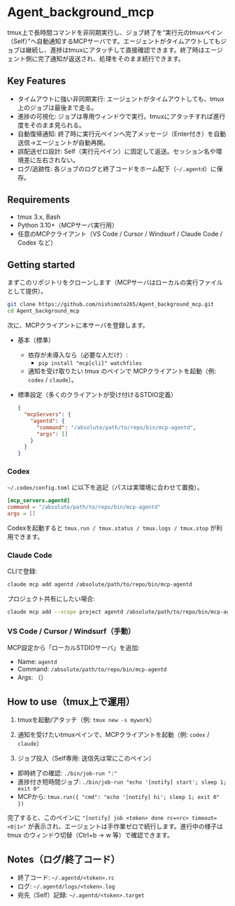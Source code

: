 # Agent_background_mcp

tmux上で長時間コマンドを非同期実行し、ジョブ終了を“実行元のtmuxペイン（Self）”へ自動通知するMCPサーバです。エージェントがタイムアウトしてもジョブは継続し、進捗はtmuxにアタッチして直接確認できます。終了時はエージェント側に完了通知が返送され、処理をそのまま続行できます。

## Key Features
- タイムアウトに強い非同期実行: エージェントがタイムアウトしても、tmux上のジョブは最後まで走る。
- 進捗の可視化: ジョブは専用ウィンドウで実行。tmuxにアタッチすれば進行度をそのまま見られる。
- 自動復帰通知: 終了時に実行元ペインへ完了メッセージ（Enter付き）を自動送信→エージェントが自動再開。
- 誤配送ゼロ設計: Self（実行元ペイン）に固定して返送。セッション名や環境差に左右されない。
- ログ/追跡性: 各ジョブのログと終了コードをホーム配下（`~/.agentd`）に保存。

## Requirements
- tmux 3.x, Bash
- Python 3.10+（MCPサーバ実行用）
- 任意のMCPクライアント（VS Code / Cursor / Windsurf / Claude Code / Codex など）

## Getting started
まずこのリポジトリをクローンします（MCPサーバはローカルの実行ファイルとして提供）。

```bash
git clone https://github.com/nishimoto265/Agent_background_mcp.git
cd Agent_background_mcp
```

次に、MCPクライアントに本サーバを登録します。

- 基本（標準）
  - 依存が未導入なら（必要な人だけ）:
    - `pip install "mcp[cli]" watchfiles`
  - 通知を受け取りたい tmux のペインで MCPクライアントを起動（例: `codex` / `claude`）。

- 標準設定（多くのクライアントが受け付けるSTDIO定義）
  ```json
  {
    "mcpServers": {
      "agentd": {
        "command": "/absolute/path/to/repo/bin/mcp-agentd",
        "args": []
      }
    }
  }
  ```

### Codex
`~/.codex/config.toml` に以下を追記（パスは実環境に合わせて置換）。

```toml
[mcp_servers.agentd]
command = "/absolute/path/to/repo/bin/mcp-agentd"
args = []
```

Codexを起動すると `tmux.run / tmux.status / tmux.logs / tmux.stop` が利用できます。

### Claude Code
CLIで登録:

```bash
claude mcp add agentd /absolute/path/to/repo/bin/mcp-agentd
```

プロジェクト共有にしたい場合:

```bash
claude mcp add --scope project agentd /absolute/path/to/repo/bin/mcp-agentd
```

### VS Code / Cursor / Windsurf（手動）
MCP設定から「ローカルSTDIOサーバ」を追加:
- Name: `agentd`
- Command: `/absolute/path/to/repo/bin/mcp-agentd`
- Args: （）

## How to use（tmux上で運用）
1) tmuxを起動/アタッチ（例: `tmux new -s mywork`）

2) 通知を受けたいtmuxペインで、MCPクライアントを起動（例: `codex` / `claude`）

3) ジョブ投入（Self専用: 送信先は常にこのペイン）
- 即時終了の確認: `./bin/job-run ":"`
- 進捗付き短時間ジョブ: `./bin/job-run "echo '[notify] start'; sleep 1; exit 0"`
- MCPから: `tmux.run({ "cmd": "echo '[notify] hi'; sleep 1; exit 0" })`

完了すると、このペインに `"[notify] job <token> done rc=<rc> timeout=<0|1>"` が表示され、エージェントは手作業ゼロで続行します。進行中の様子は tmux のウィンドウ切替（Ctrl+b → w 等）で確認できます。

## Notes（ログ/終了コード）
- 終了コード: `~/.agentd/<token>.rc`
- ログ: `~/.agentd/logs/<token>.log`
- 宛先（Self）記録: `~/.agentd/<token>.target`
